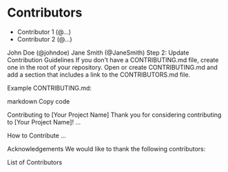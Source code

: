 # Contributors
- Contributor 1 (@...)
- Contributor 2 (@...)

John Doe (@johndoe)
Jane Smith (@JaneSmith)
Step 2: Update Contribution Guidelines
If you don't have a CONTRIBUTING.md file, create one in the root of your repository.
Open or create CONTRIBUTING.md and add a section that includes a link to the CONTRIBUTORS.md file.

Example CONTRIBUTING.md:

markdown
Copy code

Contributing to [Your Project Name]
Thank you for considering contributing to [Your Project Name]! ...

How to Contribute
...

Acknowledgements
We would like to thank the following contributors:

List of Contributors
